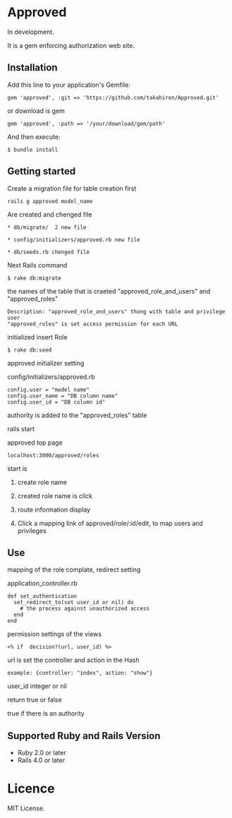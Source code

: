 # Approved
In development.

It is a gem enforcing authorization web site.


## Installation

Add this line to your application's Gemfile:

    gem 'approved', :git => 'https://github.com/takahiron/Approved.git'

or download is gem

    gem 'approved', :path => '/your/download/gem/path'


And then execute:

    $ bundle install



## Getting started

Create a migration file for table creation first

    rails g approved model_name

Are created and chenged file

    * db/migrate/  2 new file

    * config/initializers/approved.rb new file

    * db/seeds.rb chenged file

Next Rails command

    $ rake db:migrate

the names of the table that is craeted "approved\_role\_and\_users" and "approved\_roles"

    Description: "approved_role_and_users" thong with table and privilege user
    "approved_roles" is set access permission for each URL

initialized insert Role

    $ rake db:seed

approved initializer setting

config/initializers/approved.rb

    config.user = "model name"
    config.user_name = "DB column name"
    config.user_id = "DB column id"

authority is added to the "approved\_roles" table

rails start

approved top page

    localhost:3000/approved/roles

start is

1. create role name

2. created role name is click

3. route information display

4. Click a mapping link of approved/role/:id/edit, to map users and privileges

## Use

mapping of the role complate, redirect setting

application\_controller.rb

    def set_authentication
      set_redirect_to(set user_id or nil) do
        # the process against unauthorized access
      end
    end

permission settings of the views

    <% if  decision?(url, user_id) %>

url is set the controller and action in the Hash

    example: {controller: "index", action: "show"}

user\_id integer or nil

return true or false

true if there is an authority


## Supported Ruby and Rails Version

* Ruby 2.0 or later
* Rails 4.0 or later

# Licence

MIT License.


